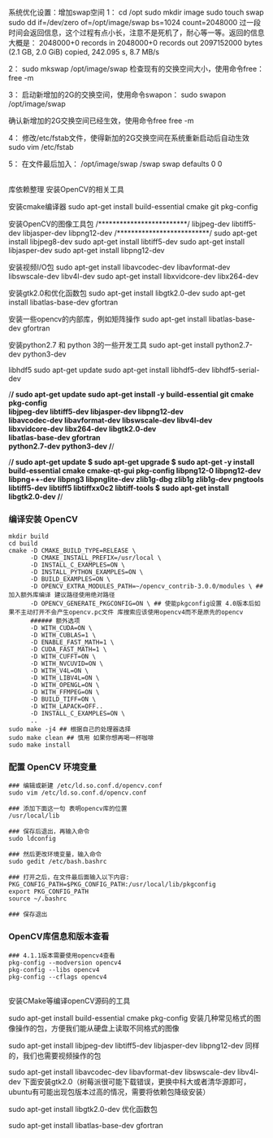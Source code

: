 ## 
系统优化设置：增加swap空间
1：
cd /opt
sudo mkdir image
sudo touch swap
sudo dd if=/dev/zero of=/opt/image/swap bs=1024 count=2048000
过一段时间会返回信息，这个过程有点小长，注意不是死机了，耐心等一等。返回的信息大概是：
2048000+0 records in
2048000+0 records out
2097152000 bytes (2.1 GB, 2.0 GiB) copied, 242.095 s, 8.7 MB/s
 
2：
sudo mkswap /opt/image/swap
检查现有的交换空间大小，使用命令free：
free -m
 
3：
启动新增加的2G的交换空间，使用命令swapon：
sudo swapon /opt/image/swap
 
确认新增加的2G交换空间已经生效，使用命令free
free -m
 
4：
修改/etc/fstab文件，使得新加的2G交换空间在系统重新启动后自动生效
sudo vim /etc/fstab
 
5：
在文件最后加入：
/opt/image/swap    /swap    swap    defaults 0 0


##
库依赖整理
安装OpenCV的相关工具

安装cmake编译器
sudo apt-get install build-essential cmake git pkg-config

安装OpenCV的图像工具包
/*************************/
libjpeg-dev libtiff5-dev libjasper-dev libpng12-dev
/**************************/
sudo apt-get install libjpeg8-dev 
sudo apt-get install libtiff5-dev 
sudo apt-get install libjasper-dev 
sudo apt-get install libpng12-dev 

安装视频I/O包
sudo apt-get install libavcodec-dev libavformat-dev libswscale-dev libv4l-dev
sudo apt-get install libxvidcore-dev libx264-dev

安装gtk2.0和优化函数包
sudo apt-get install libgtk2.0-dev
sudo apt-get install libatlas-base-dev gfortran

安装一些opencv的内部库，例如矩阵操作
sudo apt-get install libatlas-base-dev gfortran

安装python2.7 和 python 3的一些开发工具
sudo apt-get install python2.7-dev python3-dev

libhdf5
 sudo apt-get update
    sudo apt-get install libhdf5-dev libhdf5-serial-dev

/******/
sudo apt-get update
sudo apt-get install -y build-essential git cmake pkg-config \
    libjpeg-dev libtiff5-dev libjasper-dev libpng12-dev \
    libavcodec-dev libavformat-dev libswscale-dev libv4l-dev \
    libxvidcore-dev libx264-dev libgtk2.0-dev \
    libatlas-base-dev gfortran \
    python2.7-dev python3-dev
/******/

/******/
sudo apt-get update
$ sudo apt-get upgrade
$ sudo apt-get -y install build-essential cmake cmake-qt-gui pkg-config 
                libpng12-0 libpng12-dev libpng++-dev libpng3 libpnglite-dev 
                zlib1g-dbg zlib1g zlib1g-dev pngtools libtiff5-dev libtiff5 libtiffxx0c2 libtiff-tools
$ sudo apt-get install libgtk2.0-dev
/******/

### 编译安装 OpenCV
```
mkdir build
cd build
cmake -D CMAKE_BUILD_TYPE=RELEASE \
      -D CMAKE_INSTALL_PREFIX=/usr/local \
      -D INSTALL_C_EXAMPLES=ON \
      -D INSTALL_PYTHON_EXAMPLES=ON \
      -D BUILD_EXAMPLES=ON \
      -D OPENCV_EXTRA_MODULES_PATH=~/opencv_contrib-3.0.0/modules \ ## 加入额外库编译 建议路径使用绝对路径
      -D OPENCV_GENERATE_PKGCONFIG=ON \ ## 使能pkgconfig设置 4.0版本后如果不主动打开不会产生opencv.pc文件 库搜索应该使用opencv4而不是原先的opencv
      ###### 额外选项
      -D WITH_CUDA=ON \
      -D WITH_CUBLAS=1 \
      -D ENABLE_FAST_MATH=1 \
      -D CUDA_FAST_MATH=1 \
      -D WITH_CUFFT=ON \
      -D WITH_NVCUVID=ON \
      -D WITH_V4L=ON \
      -D WITH_LIBV4L=ON \
      -D WITH_OPENGL=ON \
      -D WITH_FFMPEG=ON \
      -D BUILD_TIFF=ON \
      -D WITH_LAPACK=OFF..
      -D INSTALL_C_EXAMPLES=ON \
      ..
sudo make -j4 ## 根据自己的处理器选择
sudo make clean ## 慎用 如果你想再喝一杯咖啡
sudo make install
```

### 配置 OpenCV 环境变量
```
### 编辑或新建 /etc/ld.so.conf.d/opencv.conf
sudo vim /etc/ld.so.conf.d/opencv.conf

### 添加下面这一句 表明opencv库的位置
/usr/local/lib

### 保存后退出，再输入命令
sudo ldconfig

### 然后更改环境变量，输入命令
sudo gedit /etc/bash.bashrc

### 打开之后，在文件最后面输入以下内容:
PKG_CONFIG_PATH=$PKG_CONFIG_PATH:/usr/local/lib/pkgconfig 
export PKG_CONFIG_PATH
source ~/.bashrc

### 保存退出
```

### OpenCV库信息和版本查看

```
### 4.1.1版本需要使用opencv4查看
pkg-config --modversion opencv4
pkg-config --libs opencv4
pkg-config --cflags opencv4
```

##
安装CMake等编译openCV源码的工具

sudo apt-get install build-essential cmake pkg-config
安装几种常见格式的图像操作的包，方便我们能从硬盘上读取不同格式的图像

sudo apt-get install libjpeg-dev libtiff5-dev libjasper-dev libpng12-dev
同样的，我们也需要视频操作的包

sudo apt-get install libavcodec-dev libavformat-dev libswscale-dev libv4l-dev
下面安装gtk2.0（树莓派很可能下载错误，更换中科大或者清华源即可，ubuntu有可能出现包版本过高的情况，需要将依赖包降级安装）

 sudo apt-get install libgtk2.0-dev
优化函数包

  sudo apt-get install libatlas-base-dev gfortran


